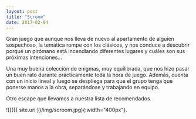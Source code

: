 ```yaml
---
layout: post
title: "Scroom"
date: 2017-02-04
---
```


Gran juego que aunque nos lleva de nuevo al apartamento de alguien sospechoso, la temática rompe con los clásicos, y nos conduce a descubrir porqué un pirómano está incendiando diferentes lugares y cuáles son sus próximas intenciones...

Una muy buena colección de enigmas, muy equilibrada, que nos hizo pasar un buen rato durante prácticamente toda la hora de juego. Además, cuenta con un inicio lineal y luego se despliega para que el grupo tenga que ponerse manos a la obra, separándose y trabajando en equipo.

Otro escape que llevamos a nuestra lista de recomendados.

![]({{ site.url }}/img/scroom.jpg){:width="400px"}.

